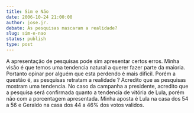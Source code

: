```yaml
---
title: Sim e Não
date: 2006-10-24 21:00:00
author: jose.jr.
debate: As pesquisas mascaram a realidade?
slug: sim-e-nao
status: publish 
type: post
---
```


A apresentação de pesquisas pode sim apresentar certos erros. Minha visão é que temos uma tendencia natural a querer fazer parte da maioria. Portanto opinar por alguém que esta perdendo é mais dificil. Porém a questão é, as pesquisas retratam a realidade ? Acredito que as pesquisas mostram uma tendencia. No caso da campanha a presidente, acredito que a pesquisa será confirmada quanto a tendencia de vitória de Lula, porém não com a porcentagem apresentada. Minha aposta é Lula na casa dos 54 a 56 e Geraldo na casa dos 44 a 46% dos votos validos.

